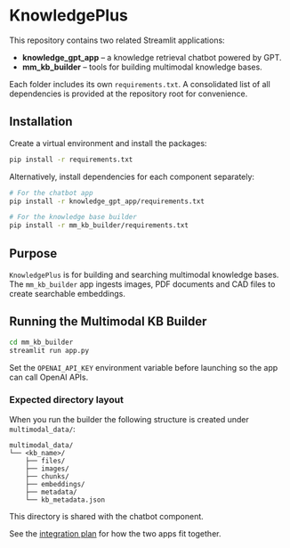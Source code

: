 # KnowledgePlus

This repository contains two related Streamlit applications:

- **knowledge_gpt_app** – a knowledge retrieval chatbot powered by GPT.
- **mm_kb_builder** – tools for building multimodal knowledge bases.

Each folder includes its own `requirements.txt`. A consolidated list of
all dependencies is provided at the repository root for convenience.

## Installation

Create a virtual environment and install the packages:

```bash
pip install -r requirements.txt
```

Alternatively, install dependencies for each component separately:

```bash
# For the chatbot app
pip install -r knowledge_gpt_app/requirements.txt

# For the knowledge base builder
pip install -r mm_kb_builder/requirements.txt
```

## Purpose

`KnowledgePlus` is for building and searching multimodal knowledge bases.
The `mm_kb_builder` app ingests images, PDF documents and CAD files to
create searchable embeddings.

## Running the Multimodal KB Builder

```bash
cd mm_kb_builder
streamlit run app.py
```

Set the `OPENAI_API_KEY` environment variable before launching so the
app can call OpenAI APIs.

### Expected directory layout

When you run the builder the following structure is created under
`multimodal_data/`:

```
multimodal_data/
└── <kb_name>/
    ├── files/
    ├── images/
    ├── chunks/
    ├── embeddings/
    ├── metadata/
    └── kb_metadata.json
```

This directory is shared with the chatbot component.

See the [integration plan](integration_plan.md) for how the two apps
fit together.

